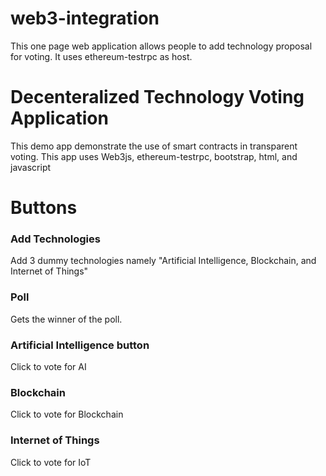 # web3-integration
This one page web application allows people to add technology proposal for voting. It uses ethereum-testrpc as host. 

# Decenteralized Technology Voting Application
This demo app demonstrate the use of smart contracts in transparent voting. This app uses Web3js, ethereum-testrpc, bootstrap, html, and javascript

# Buttons 
<h3>Add Technologies</h3> Add 3 dummy technologies namely "Artificial Intelligence, Blockchain, and Internet of Things"
<h3>Poll</h3> Gets the winner of the poll.
<h3>Artificial Intelligence button</h3> Click to vote for AI
<h3>Blockchain</h3> Click to vote for Blockchain
<h3>Internet of Things</h3> Click to vote for IoT

